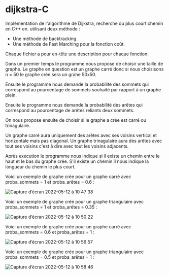 # dijkstra-C

Implémentation de l'algorithme de Dijkstra, recherche du plus court chemin en C++ en. utilisant deux méthode :
- Une méthode de backtracking.
- Une méthode de Fast Marching pour la fonction coût.

Chaque fichier a pour en-tête une description pour chaque fonction.

Dans un premier temps le programme nous propose de choisir une taille de graphe. 
Le graphe en question est un graphe carré donc si nous choisisons n = 50 le graphe crée sera un grahe 50x50.

Ensuite le programme nous demande la probabilité des sommets qui correspond au pourcentage de sommets souhaité par rapport à un graphe plein.

Ensuite le programme nous demande la probabilité des arêtes qui correspond au pourcentage de arêtes reliants deux sommets.

On nous propose ensuite de choisir si le graphe a crée est carré ou trinagulaire.

Un graphe carré aura uniquement des arêtes avec ses voisins vertical et horizontale mais pas diagonal.
Un graphe trinagulaire aura des arêtes avec tout ses voisins c'est à dire avec tout les voisins adjacents.

Après execution le programme nous indique si il existe un chemin entre le haut et le bas du graphe crée. 
S'il existe un chemin il nous indique la longueur du chemin le plus court.

Voici un exemple de graphe crée pour un graphe carré avec proba_sommets = 1 et proba_arêtes = 0.6  : 

![Capture d’écran 2022-05-12 à 10 47 38](https://user-images.githubusercontent.com/105354135/168030871-e5f3064f-1e57-4bc2-9691-e575c2fd8fb7.png)


Voici un exemple de graphe crée pour un graphe triangulaire avec proba_sommets = 1 et proba_arêtes = 0.35  : 

![Capture d’écran 2022-05-12 à 10 50 22](https://user-images.githubusercontent.com/105354135/168031465-e000bc70-d9dc-4fdb-8fe9-0fee10247751.png)

Voici un exemple de graphe crée pour un graphe carré avec proba_sommets = 0.6 et proba_arêtes = 1  : 

![Capture d’écran 2022-05-12 à 10 56 57](https://user-images.githubusercontent.com/105354135/168032867-6755e63b-01db-47fb-8fd4-08a5583c00f1.png)

Voici un exemple de graphe crée pour un graphe triangulaire avec proba_sommets = 0.5 et proba_arêtes = 1  : 

![Capture d’écran 2022-05-12 à 10 58 46](https://user-images.githubusercontent.com/105354135/168033195-01f93417-8f3c-4120-8e1f-d3fc885225a5.png)




